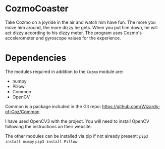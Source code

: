 # CozmoCoaster

Take Cozmo on a joyride in the air and watch him have fun. The more you move him around, the more dizzy he gets. When you put him down, he will act dizzy according to his dizzy meter. The program uses Cozmo's accelerometer and gyroscope values for the experience.

# Dependencies
The modules required in addition to the `Cozmo` module are:

* numpy
* Pillow
* Common
* OpenCV

Common is a package included in the Git repo: https://github.com/Wizards-of-Coz/Common

I have used OpenCV3 with the project. You will need to install OpenCV following the instructions on their website.

The other modules can be installed via pip if not already present:
`pip3 install numpy`
`pip3 install Pillow`
